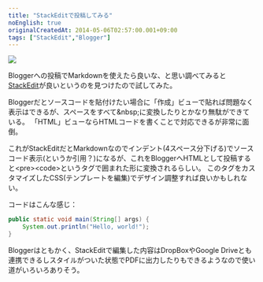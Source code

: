 ```yaml
---
title: "StackEditで投稿してみる"
noEnglish: true
originalCreatedAt: 2014-05-06T02:57:00.001+09:00
tags: ["StackEdit","Blogger"]
---
```

[![](/img/2014-05-stackedit_1.png)](/img/2014-05-stackedit_1.png)

Bloggerへの投稿でMarkdownを使えたら良いな、と思い調べてみると[StackEdit](https://stackedit.io)が良いというのを見つけたので試してみた。
<!--more-->

Bloggerだとソースコードを貼付けたい場合に「作成」ビューで貼れば問題なく表示はできるが、スペースをすべて&amp;nbsp;に変換したりとかなり無駄ができている。
「HTML」ビューならHTMLコードを書くことで対応できるが非常に面倒。

これがStackEditだとMarkdownなのでインデント(4スペース分下げる)でソースコード表示(というか引用？)になるが、これをBloggerへHTMLとして投稿すると&lt;pre&gt;&lt;code&gt;というタグで囲まれた形に変換されるらしい。
このタグをカスタマイズしたCSS(テンプレートを編集)でデザイン調整すれば良いかもしれない。

コードはこんな感じ：

```java
public static void main(String[] args) {
    System.out.println("Hello, world!");
}
```

Bloggerはともかく、StackEditで編集した内容はDropBoxやGoogle Driveとも連携できるしスタイルがついた状態でPDFに出力したりもできるようなので使い道がいろいろありそう。
